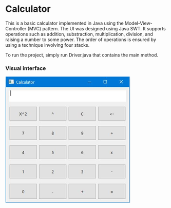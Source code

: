 # Calculator
This is a basic calculator implemented in Java using the Model-View-Controller (MVC) pattern. The UI was designed using Java SWT. 
It supports operations such as addition, substraction, multiplication, division, and raising a number to some power. 
The order of operations is ensured by using a technique involving four stacks.

To run the project, simply run Driver.java that contains the main method.

### Visual interface
![](images/calculator.JPG)
